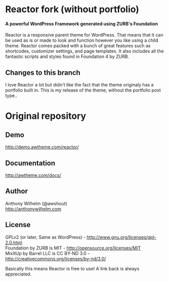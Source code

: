Reactor fork (without portfolio)
=======

#### A powerful WordPress Framework generated using ZURB's Foundation
Reactor is a responsive parent theme for WordPress. That means that it can be used as is or made to look and function however you like using a child theme. Reactor comes packed with a bunch of great features such as shortcodes, customizer settings, and page templates. It also includes all the fantastic scripts and styles found in Foundation 4 by ZURB.

Changes to this branch
-------------

I love Reactor a lot but didn't like the fact that the theme originaly has a portfolio built in. This is my release of the theme, without the portfolio post type..


Original repository
=======
Demo
----

http://demo.awtheme.com/reactor/


Documentation
-------------

http://awtheme.com/docs/


Author
------

Anthony Wilhelm (@awshout)<br/>
http://anthonywilhelm.com


License
-------

GPLv2 (or later, Same as WordPress) - http://www.gnu.org/licenses/gpl-2.0.html<br/>
Foundation by ZURB is MIT - http://opensource.org/licenses/MIT<br/>
MixItUp by Barrel LLC is CC BY-ND 3.0 - http://creativecommons.org/licenses/by-nd/3.0/<br/>

Basically this means Reactor is free to use! A link back is always appreciated.

